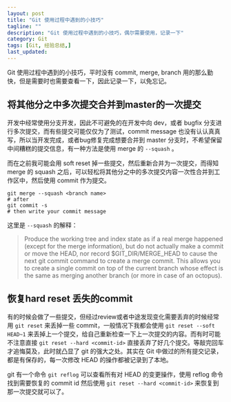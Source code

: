 ```yaml
---
layout: post
title: "Git 使用过程中遇到的小技巧"
tagline: ""
description: "Git 使用过程中遇到的小技巧，偶尔需要使用，记录一下"
category: Git
tags: [Git, 经验总结,]
last_updated: 
---
```


Git 使用过程中遇到的小技巧，平时没有 commit, merge, branch 用的那么勤快，但是需要时也需要查看一下，因此记录一下，以免忘记。

## 将其他分之中多次提交合并到master的一次提交

开发中经常使用分支开发，因此不可避免的在开发中向 dev，或者 bugfix 分支进行多次提交，而有些提交可能仅仅为了测试，commit message 也没有认认真真写，所以当开发完成，或者bug修复完成想要合并到 master 分支时，不希望保留中间糟糕的提交信息，有一种方法是使用 merge 的 `--squash` 。

而在之前我可能会用 soft reset 掉一些提交，然后重新合并为一次提交，而得知 merge 的 squash 之后，可以轻松将其他分之中的多次提交内容一次性合并到工作区中，然后使用 commit 作为提交。

	git merge --squash <branch name>
	# after
	git commit -s
	# then write your commit message

这里是 `--squash` 的解释：

> Produce the working tree and index state as if a real merge happened (except for the merge information), but do not actually make a commit or move the HEAD, nor record $GIT_DIR/MERGE_HEAD to cause the next git commit command to create a merge commit. This allows you to create a single commit on top of the current branch whose effect is the same as merging another branch (or more in case of an octopus).


## 恢复hard reset 丢失的commit

有的时候会做了一些提交，但经过review或者中途发现变化需要丢弃的时候经常用 `git reset` 来丢掉一些 commit，一般情况下我都会使用 `git reset --soft HEAD~1` 来丢掉上一个提交，给自己重新检查一下上一次提交的内容。而有时可能不注意直接 `git reset --hard <commit-id>` 直接丢弃了好几个提交。等敲完回车才追悔莫及，此时就凸显了 git 的强大之处。其实在 Git 中做过的所有提交记录，都是有保存的，每一次修改 HEAD 的操作都被记录到了本地。

git 有一个命令 `git reflog` 可以查看所有对 HEAD 的变更操作，使用 reflog 命令找到需要恢复的 commit id 然后使用 `git reset --hard <commit-id>` 来恢复到那一次提交就可以了。



